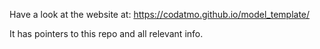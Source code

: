 

Have a look at the website at:  https://codatmo.github.io/model_template/

It has pointers to this repo and all relevant info. 